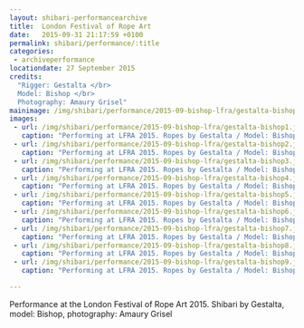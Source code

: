 ```yaml
---
layout: shibari-performancearchive
title:  London Festival of Rope Art
date:   2015-09-31 21:17:59 +0100
permalink: shibari/performance/:title
categories:
 - archiveperformance
locationdate: 27 September 2015
credits:
  "Rigger: Gestalta </br>
  Model: Bishop </br>
  Photography: Amaury Grisel"
mainimage: /img/shibari/performance/2015-09-bishop-lfra/gestalta-bishop3.jpg
images:
 - url: /img/shibari/performance/2015-09-bishop-lfra/gestalta-bishop1.jpg
   caption: "Performing at LFRA 2015. Ropes by Gestalta / Model: Bishop / Photo: Amaury Grisel"
 - url: /img/shibari/performance/2015-09-bishop-lfra/gestalta-bishop2.jpg
   caption: "Performing at LFRA 2015. Ropes by Gestalta / Model: Bishop / Photo: Amaury Grisel"
 - url: /img/shibari/performance/2015-09-bishop-lfra/gestalta-bishop3.jpg
   caption: "Performing at LFRA 2015. Ropes by Gestalta / Model: Bishop / Photo: Amaury Grisel"
 - url: /img/shibari/performance/2015-09-bishop-lfra/gestalta-bishop4.jpg
   caption: "Performing at LFRA 2015. Ropes by Gestalta / Model: Bishop / Photo: Amaury Grisel"
 - url: /img/shibari/performance/2015-09-bishop-lfra/gestalta-bishop5.jpg
   caption: "Performing at LFRA 2015. Ropes by Gestalta / Model: Bishop / Photo: Amaury Grisel"
 - url: /img/shibari/performance/2015-09-bishop-lfra/gestalta-bishop6.jpg
   caption: "Performing at LFRA 2015. Ropes by Gestalta / Model: Bishop / Photo: Amaury Grisel"
 - url: /img/shibari/performance/2015-09-bishop-lfra/gestalta-bishop7.jpg
   caption: "Performing at LFRA 2015. Ropes by Gestalta / Model: Bishop / Photo: Amaury Grisel"
 - url: /img/shibari/performance/2015-09-bishop-lfra/gestalta-bishop8.jpg
   caption: "Performing at LFRA 2015. Ropes by Gestalta / Model: Bishop / Photo: Amaury Grisel"
 - url: /img/shibari/performance/2015-09-bishop-lfra/gestalta-bishop9.jpg
   caption: "Performing at LFRA 2015. Ropes by Gestalta / Model: Bishop / Photo: Amaury Grisel"

---
```

Performance at the London Festival of Rope Art 2015. Shibari by Gestalta, model: Bishop, photography: Amaury Grisel
